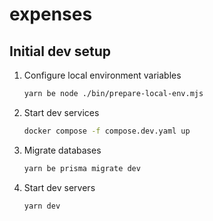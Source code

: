 # expenses

## Initial dev setup

1. Configure local environment variables

   ```sh
   yarn be node ./bin/prepare-local-env.mjs
   ```

2. Start dev services

   ```sh
   docker compose -f compose.dev.yaml up
   ```

3. Migrate databases

   ```sh
   yarn be prisma migrate dev
   ```

4. Start dev servers

   ```sh
   yarn dev
   ```

